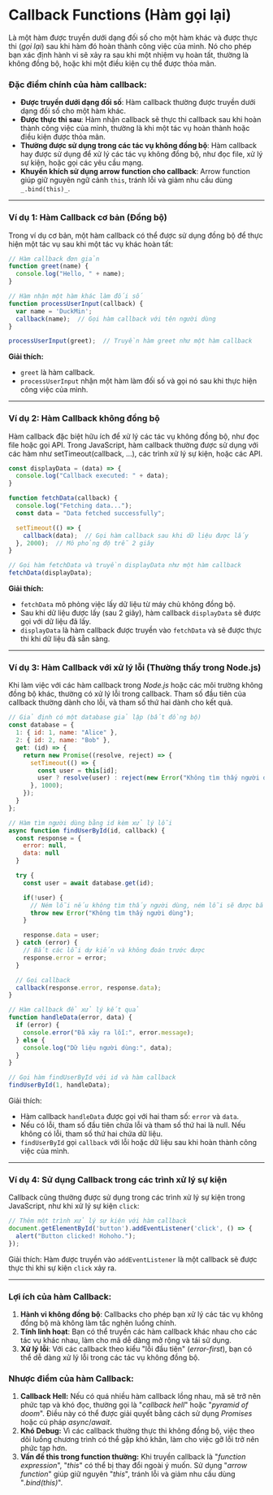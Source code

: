 # Callback Functions (Hàm gọi lại)

Là một hàm được truyền dưới dạng đối số cho một hàm khác và được thực thi (_gọi lại_) sau khi hàm đó hoàn thành công việc của mình. Nó cho phép bạn xác định hành vi sẽ xảy ra sau khi một nhiệm vụ hoàn tất, thường là không đồng bộ, hoặc khi một điều kiện cụ thể được thỏa mãn.

### **Đặc điểm chính của hàm callback:**

-   **Được truyền dưới dạng đối số**: Hàm callback thường được truyền dưới dạng đối số cho một hàm khác.
-   **Được thực thi sau**: Hàm nhận callback sẽ thực thi callback sau khi hoàn thành công việc của mình, thường là khi một tác vụ hoàn thành hoặc điều kiện được thỏa mãn.
-   **Thường được sử dụng trong các tác vụ không đồng bộ**: Hàm callback hay được sử dụng để xử lý các tác vụ không đồng bộ, như đọc file, xử lý sự kiện, hoặc gọi các yêu cầu mạng.
-   **Khuyến khích sử dụng arrow function cho callback**: Arrow function giúp giữ nguyên ngữ cảnh `this`, tránh lỗi và giảm nhu cầu dùng `_.bind(this)_`.

---

### **Ví dụ 1: Hàm Callback cơ bản (Đồng bộ)**

Trong ví dụ cơ bản, một hàm callback có thể được sử dụng đồng bộ để thực hiện một tác vụ sau khi một tác vụ khác hoàn tất:

```Javascript
// Hàm callback đơn giản
function greet(name) {
  console.log("Hello, " + name);
}

// Hàm nhận một hàm khác làm đối số
function processUserInput(callback) {
  var name = 'DuckMin';
  callback(name);  // Gọi hàm callback với tên người dùng
}

processUserInput(greet);  // Truyền hàm greet như một hàm callback
```

**Giải thích:**

-   `greet` là hàm callback.
-   `processUserInput` nhận một hàm làm đối số và gọi nó sau khi thực hiện công việc của mình.

---

### **Ví dụ 2: Hàm Callback không đồng bộ**

Hàm callback đặc biệt hữu ích để xử lý các tác vụ không đồng bộ, như đọc file hoặc gọi API. Trong JavaScript, hàm callback thường được sử dụng với các hàm như setTimeout(callback, ...), các trình xử lý sự kiện, hoặc các API.

```Javascript
const displayData = (data) => {
  console.log("Callback executed: " + data);
}

function fetchData(callback) {
  console.log("Fetching data...");
  const data = "Data fetched successfully";

  setTimeout(() => {
    callback(data);  // Gọi hàm callback sau khi dữ liệu được lấy
  }, 2000);  // Mô phỏng độ trễ 2 giây
}

// Gọi hàm fetchData và truyền displayData như một hàm callback
fetchData(displayData);
```

**Giải thích:**

-   `fetchData` mô phỏng việc lấy dữ liệu từ máy chủ không đồng bộ.
-   Sau khi dữ liệu được lấy (sau 2 giây), hàm callback `displayData` sẽ được gọi với dữ liệu đã lấy.
-   `displayData` là hàm callback được truyền vào `fetchData` và sẽ được thực thi khi dữ liệu đã sẵn sàng.

---

### **Ví dụ 3: Hàm Callback với xử lý lỗi (Thường thấy trong Node.js)**

Khi làm việc với các hàm callback trong _Node.js_ hoặc các môi trường không đồng bộ khác, thường có xử lý lỗi trong callback. Tham số đầu tiên của callback thường dành cho lỗi, và tham số thứ hai dành cho kết quả.

```Javascript
// Giả định có một database giả lập (bất đồng bộ)
const database = {
  1: { id: 1, name: "Alice" },
  2: { id: 2, name: "Bob" },
  get: (id) => {
    return new Promise((resolve, reject) => {
      setTimeout(() => {
        const user = this[id];
        user ? resolve(user) : reject(new Error("Không tìm thấy người dùng"));
      }, 1000);
    });
  }
};

// Hàm tìm người dùng bằng id kèm xử lý lỗi
async function findUserById(id, callback) {
  const response = {
    error: null,
    data: null
  }

  try {
    const user = await database.get(id);

    if(!user) {
      // Ném lỗi nếu không tìm thấy người dùng, ném lỗi sẽ được bắt bởi catch
      throw new Error("Không tìm thấy người dùng"); 
    }

    response.data = user;
  } catch (error) {
    // Bắt các lỗi dự kiến và không đoán trước được
    response.error = error;
  }

  // Gọi callback
  callback(response.error, response.data); 
}

// Hàm callback để xử lý kết quả
function handleData(error, data) {
  if (error) {
    console.error("Đã xảy ra lỗi:", error.message);
  } else {
    console.log("Dữ liệu người dùng:", data);
  }
}

// Gọi hàm findUserById với id và hàm callback
findUserById(1, handleData);
```

Giải thích:

-   Hàm callback `handleData` được gọi với hai tham số: `error` và `data`.
-   Nếu có lỗi, tham số đầu tiên chứa lỗi và tham số thứ hai là null. Nếu không có lỗi, tham số thứ hai chứa dữ liệu.
-   `findUserById` gọi `callback` với lỗi hoặc dữ liệu sau khi hoàn thành công việc của mình.

---

### **Ví dụ 4: Sử dụng Callback trong các trình xử lý sự kiện**

Callback cũng thường được sử dụng trong các trình xử lý sự kiện trong JavaScript, như khi xử lý sự kiện `click`:

```Javascript
// Thêm một trình xử lý sự kiện với hàm callback
document.getElementById('button').addEventListener('click', () => {
  alert("Button clicked! Hohoho.");
});
```

Giải thích:
Hàm được truyền vào `addEventListener` là một callback sẽ được thực thi khi sự kiện `click` xảy ra.

---

### **Lợi ích của hàm Callback:**

1. **Hành vi không đồng bộ**: Callbacks cho phép bạn xử lý các tác vụ không đồng bộ mà không làm tắc nghẽn luồng chính.
2. **Tính linh hoạt**: Bạn có thể truyền các hàm callback khác nhau cho các tác vụ khác nhau, làm cho mã dễ dàng mở rộng và tái sử dụng.
3. **Xử lý lỗi**: Với các callback theo kiểu "lỗi đầu tiên" (_error-first_), bạn có thể dễ dàng xử lý lỗi trong các tác vụ không đồng bộ.

### **Nhược điểm của hàm Callback:**

1. **Callback Hell:** Nếu có quá nhiều hàm callback lồng nhau, mã sẽ trở nên phức tạp và khó đọc, thường gọi là "_callback hell_" hoặc "_pyramid of doom_". Điều này có thể được giải quyết bằng cách sử dụng _Promises_ hoặc cú pháp _async_/_await_.
2. **Khó Debug:** Vì các callback thường thực thi không đồng bộ, việc theo dõi luồng chương trình có thể gặp khó khăn, làm cho việc gỡ lỗi trở nên phức tạp hơn.
3. **Vấn đề this trong function thường:** Khi truyền callback là "_function expression_", "_this_" có thể bị thay đổi ngoài ý muốn. Sử dụng "_arrow function_" giúp giữ nguyên "_this_", tránh lỗi và giảm nhu cầu dùng "_.bind(this)_".